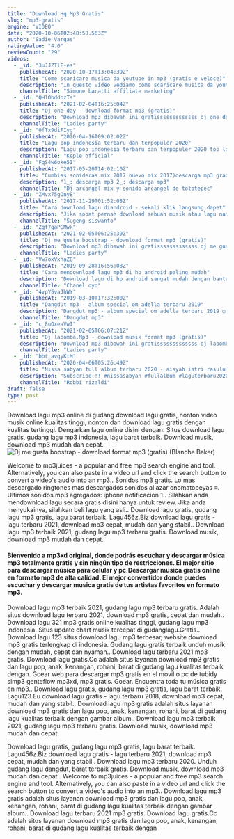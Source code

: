 ```yaml
---
title: "Download Hq Mp3 Gratis"
slug: "mp3-gratis"
engine: "VIDEO"
date: "2020-10-06T02:48:58.563Z"
author: "Sadie Vargas"
ratingValue: "4.0"
reviewCount: "29"
videos:
  - _id: "3uJJZTlF-es"
    publishedAt: "2020-10-17T13:04:39Z"
    title: "Come scaricare musica da youtube in mp3 (gratis e veloce)"
    description: "In questo video vediamo come scaricare musica da youtube in mp3. Sito per scaricare musica: visita il mio sito:"
    channelTitle: "Simone baratti affiliate marketing"
  - _id: "QH1ObddbzTs"
    publishedAt: "2021-02-04T16:25:04Z"
    title: "Dj one day - download format mp3 (gratis)"
    description: "Download mp3 dibawah ini gratisssssssssssss dj one day.Mp3 . . . Support by : nonton film dan download film gratis"
    channelTitle: "Ladies party"
  - _id: "0fTx9diFIyg"
    publishedAt: "2020-04-16T09:02:02Z"
    title: "Lagu pop indonesia terbaru dan terpopuler 2020"
    description: "Lagu pop indonesia terbaru dan terpopuler 2020 top lagu pop indonesia terbaru 2020 terbaik dan terpopuler tag: lagu pop terbaru 2020, lagu pop"
    channelTitle: "Keple official"
  - _id: "FqS4w6oke5I"
    publishedAt: "2017-05-20T14:02:10Z"
    title: "Cumbias sonideras mix 2017 nuevo mix 2017)descarga mp3 gratis(⬇️⬇️"
    description: "1_: descarga mp3 2_: descarga mp3"
    channelTitle: "Dj arcangel mix y sonido arcangel de tototepec"
  - _id: "ZMvx75gOnyE"
    publishedAt: "2017-11-29T01:52:08Z"
    title: "Cara download lagu diandroid - sekali klik langsung dapet"
    description: "Jika sobat pernah download sebuah musik atau lagu namun tidak berhasil berikut akan dibahas agar bisa langsung dapat. Saat mau mendownload lagu melalui"
    channelTitle: "Sugeng siswanto"
  - _id: "Zqf7gaPGMwk"
    publishedAt: "2021-02-05T06:25:39Z"
    title: "Dj me gusta boostrap - download format mp3 (gratis)"
    description: "Download mp3 dibawah ini gratisssssssssssss dj me gusta boostrap.Mp3 download . . . Support by : nonton film dan download"
    channelTitle: "Ladies party"
  - _id: "Vw7oxVxhaZ8"
    publishedAt: "2019-09-28T16:56:08Z"
    title: "Cara mendownload lagu mp3 di hp android paling mudah"
    description: "Download lagu di hp android sangat mudah dengan bantuan aplikasi sekali klik langsung tersimpan di penyimpanan file link download"
    channelTitle: "Chanel oyo"
  - _id: "4vpY5vaJhWY"
    publishedAt: "2019-03-10T17:32:00Z"
    title: "Dangdut mp3 - album special om adella terbaru 2019"
    description: "Dangdut mp3 - album special om adella terbaru 2019 ○ bantu kami dengan cara klik like &amp; subsribe. ○ terimaksih sudah menonton video kami."
    channelTitle: "Dangdut mp3"
  - _id: "c_8uOxeaVwI"
    publishedAt: "2021-02-05T06:07:21Z"
    title: "Dj labomba.Mp3 - download musik format mp3 (gratis)"
    description: "Download mp3 dibawah ini gratisssssssssssss dj labomba.Mp3 download . . . Support by : nonton film dan download film gratis"
    channelTitle: "Ladies party"
  - _id: "bbt_avqyKtM"
    publishedAt: "2020-04-06T05:26:49Z"
    title: "Nissa sabyan full album terbaru 2020 - aisyah istri rasulullah"
    description: "Subscribe!!! #nissasabyan #fullalbum #laguterbaru2020 link download lagu nissa sabyan"
    channelTitle: "Robbi rizaldi"
draft: false
type: post
---
```


Download lagu mp3 online di gudang download lagu gratis, nonton video musik online kualitas tinggi, nonton dan download lagu gratis dengan kualitas tertinggi. Dengarkan lagu online disini dengan. Situs download lagu gratis, gudang lagu mp3 indonesia, lagu barat terbaik. Download musik, download mp3 mudah dan cepat.
![Dj me gusta boostrap - download format mp3 (gratis) (Blanche Baker)](https://i.ytimg.com/vi/Zqf7gaPGMwk/hqdefault.jpg "Dj me gusta boostrap - download format mp3 (gratis) (Susie Chapman)")

Welcome to mp3juices - a popular and free mp3 search engine and tool. Alternatively, you can also paste in a video url and click the search button to convert a video&#39;s audio into an mp3.. Sonidos mp3 gratis. Lo mas descargado ringtones mas descargados sonidos al azar onomatopeyas ≡. Ultimos sonidos mp3 agregados: iphone notificacion 1.. Silahkan anda mendownload lagu secara gratis disini hanya untuk review. Jika anda menyukainya, silahkan beli lagu yang asli.. Download lagu gratis, gudang lagu mp3 gratis, lagu barat terbaik. Lagu456z.Biz download lagu gratis - lagu terbaru 2021, download mp3 cepat, mudah dan yang stabil.. Download lagu mp3 terbaik 2021, gudang lagu mp3 terbaru gratis. Download musik, download mp3 mudah dan cepat.
<!--inArticleAds-->

<!--galleryOne-->

#### Bienvenido a mp3xd original, donde podrás escuchar y descargar música mp3 totalmente gratis y sin ningún tipo de restricciones. El mejor sitio para descargar música para celular y pc.Descargar musica gratis online en formato mp3 de alta calidad. El mejor convertidor donde puedes escuchar y descargar musica gratis de tus artistas favoritos en formato mp3.
<!--inArticleAds-->

<!--galleryTwo-->

Download lagu mp3 terbaik 2021, gudang lagu mp3 terbaru gratis. Adalah situs download lagu terbaru 2021, download mp3 gratis, cepat dan mudah.. Download lagu 321 mp3 gratis online kualitas tinggi, gudang lagu mp3 indonesia. Situs update chart musik tercepat di gudanglagu.Gratis.. Download lagu 123 situs download lagu mp3 terbesar, website download mp3 gratis terlengkap di indonesia. Gudang lagu gratis terbaik unduh musik dengan mudah, cepat dan nyaman.. Download lagu terbaru 2021 mp3 gratis. Download lagu gratis.Cc adalah situs layanan download mp3 gratis dan lagu pop, anak, kenangan, rohani, barat di gudang lagu kualitas terbaik dengan. Goear web para descargar mp3 gratis en el movil o pc de tubidy simp3 genteflow mp3xd, mp3 gratis. Goear. Encuentra toda tu música gratis en mp3.. Download lagu gratis, gudang lagu mp3 gratis, lagu barat terbaik. Lagu123.Eu download lagu gratis - lagu terbaru 2018, download mp3 cepat, mudah dan yang stabil.. Download lagu mp3 gratis adalah situs layanan download mp3 gratis dan lagu pop, anak, kenangan, rohani, barat di gudang lagu kualitas terbaik dengan gambar album.. Download lagu mp3 terbaik 2021, gudang lagu mp3 terbaru gratis. Download musik, download mp3 mudah dan cepat.
<!--galleryThree-->

Download lagu gratis, gudang lagu mp3 gratis, lagu barat terbaik. Lagu456z.Biz download lagu gratis - lagu terbaru 2021, download mp3 cepat, mudah dan yang stabil.. Download lagu mp3 terbaru 2020. Unduh gudang lagu dangdut, barat terbaik gratis. Download musik, download mp3 mudah dan cepat.. Welcome to mp3juices - a popular and free mp3 search engine and tool. Alternatively, you can also paste in a video url and click the search button to convert a video&#39;s audio into an mp3.. Download lagu mp3 gratis adalah situs layanan download mp3 gratis dan lagu pop, anak, kenangan, rohani, barat di gudang lagu kualitas terbaik dengan gambar album.. Download lagu terbaru 2021 mp3 gratis. Download lagu gratis.Cc adalah situs layanan download mp3 gratis dan lagu pop, anak, kenangan, rohani, barat di gudang lagu kualitas terbaik dengan